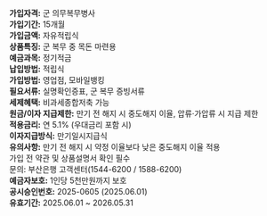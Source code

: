 **가입자격:** 군 의무복무병사  
**가입기간:** 15개월  
**가입금액:** 자유적립식  
**상품특징:** 군 복무 중 목돈 마련용  
**예금과목:** 정기적금  
**납입방법:** 적립식  
**가입방법:** 영업점, 모바일뱅킹  
**필요서류:** 실명확인증표, 군 복무 증빙서류  
**세제혜택:** 비과세종합저축 가능  
**원금/이자 지급제한:** 만기 전 해지 시 중도해지 이율, 압류·가압류 시 지급 제한  
**적용금리:** 연 5.1% (우대금리 포함 시)  
**이자지급방식:** 만기일시지급식  
**유의사항:** 만기 전 해지 시 약정 이율보다 낮은 중도해지 이율 적용  
가입 전 약관 및 상품설명서 확인 필수  
문의: 부산은행 고객센터(1544-6200 / 1588-6200)  
**예금자보호:** 1인당 5천만원까지 보호  
**공시승인번호:** 2025-0605 (2025.06.01)  
**유효기간:** 2025.06.01 ~ 2026.05.31